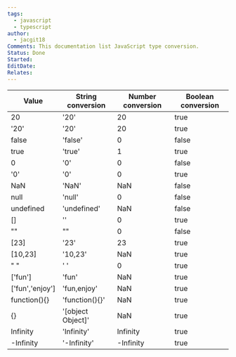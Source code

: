 ```yaml
---
tags:
  - javascript
  - typescript
author:
  - jacgit18
Comments: This documentation list JavaScript type conversion.
Status: Done
Started: 
EditDate: 
Relates:
---
```

| Value           | String conversion | Number conversion | Boolean conversion |
| --------------- | ----------------- | ----------------- | ------------------ |
| 20              | '20'              | 20                | true               |
| '20'            | '20'              | 20                | true               |
| false           | 'false'           | 0                 | false              |
| true            | 'true'            | 1                 | true               |
| 0               | '0'               | 0                 | false              |
| '0'             | '0'               | 0                 | true               |
| NaN             | 'NaN'             | NaN               | false              |
| null            | 'null'            | 0                 | false              |
| undefined       | 'undefined'       | NaN               | false              |
| []              | ''                | 0                 | true               |
| ""              | ""                | 0                 | false              |
| [23]            | '23'              | 23                | true               |
| [10,23]         | '10,23'           | NaN               | true               |
| " "             | ' '               | 0                 | true               |
| ['fun']         | 'fun'             | NaN               | true               |
| ['fun','enjoy'] | 'fun,enjoy'       | NaN               | true               |
| function(){}    | 'function(){}'    | NaN               | true               |
| {}              | '[object Object]' | NaN               | true               |
| Infinity        | 'Infinity'        | Infinity          | true               |
| -Infinity       | '-Infinity'       | -Infinity         | true               |